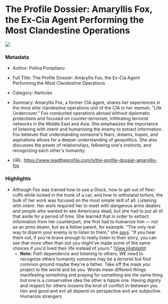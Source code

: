 # The Profile Dossier: Amaryllis Fox, the Ex-Cia Agent Performing the Most Clandestine Operations

![](https://substackcdn.com/image/fetch/w_1200,h_600,c_fill,f_jpg,q_auto:good,fl_progressive:steep,g_auto/https%3A%2F%2Fsubstack-post-media.s3.amazonaws.com%2Fpublic%2Fimages%2F39d24e0b-fc5c-4099-a701-2a9b3e4b424b_1500x843.jpeg)

### Metadata

- Author: Polina Pompliano
- Full Title: The Profile Dossier: Amaryllis Fox, the Ex-Cia Agent Performing the Most Clandestine Operations
- Category: #articles

- Summary: Amaryllis Fox, a former CIA agent, shares her experiences in the most elite clandestine operations unit of the CIA in her memoir, "Life Undercover." Fox conducted operations abroad without diplomatic protections and focused on counter-terrorism, infiltrating terrorist networks in the Middle East and Asia. She emphasizes the importance of listening with intent and humanizing the enemy to extract information. Fox believes that understanding someone's fears, dreams, hopes, and aspirations allows for a deeper understanding of geopolitics. She also discusses the power of relationships, following one's instincts, and recognizing each other's humanity. 

- URL: https://www.readtheprofile.com/p/the-profile-dossier-amaryllis-fox

### Highlights

- Although Fox was trained how to use a Glock, how to get out of flexi-cuffs while locked in the trunk of a car, and how to withstand torture, the bulk of her work was focused on the most simple skill of all: Listening with intent.
  Her work required her to meet with dangerous arms dealers and people who wanted to see Americans dead, but she had to put all of that aside for a period of time. She learned that in order to extract information from her counterpart, she first had to humanize him — not as an arms dealer, but as a fellow parent, for example.
  "The only real way to disarm your enemy is to listen to them," she [says](https://www.huffpost.com/entry/amaryllis-fox-undercover-cia-video_n_57600d31e4b0e4fe5143afc6). "If you hear them out, if you're brave enough to really listen to their story, you can see that more often than not you might've made some of the same choices if you'd lived their life instead of yours.” ([View Highlight](https://read.readwise.io/read/01hqhf5x0vf3fkvb4yg0jkyggr))
    - **Note:** Path dependence and listening to others. WE need to recognize others humanity someone may be a terrorist but find common ground maybe they're a father. Take off the mask you project to the world and be you. Words mean different things manifesting something and praying for something are the same thing but one is a conservative idea the other a hippie one. Having dignity and respect for others loosens the knot of conflict in-between you two and good and evil all depend on perspective and are subjective. Humanize strangers
